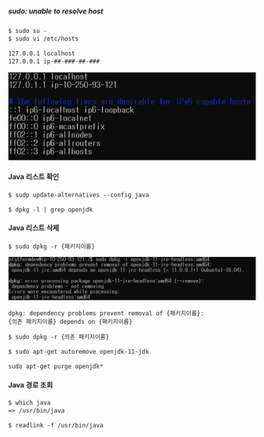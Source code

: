 ##### sudo: unable to resolve host

```
$ sudo su -
$ sudo vi /etc/hosts
```

````
127.0.0.1 localhost
127.0.0.1 ip-##-###-##-###
````

![1](1.PNG)



#### Java 리스트 확인

```
$ sudp update-alternatives --config java
```

```
$ dpkg -l | grep openjdk
```



#### Java 리스트 삭제

```
$ sudo dpkg -r {패키지이름}
```

![2](2.PNG)

```
dpkg: dependency problems prevent removal of {패키지이름}:
{의존 패키지이름} depends on {패키지이름}
```

```
$ sudo dpkg -r {의존 패키지이름}
```

```
$ sudo apt-get autoremove openjdk-11-jdk
```

```
sudo apt-get purge openjdk*
```



#### Java 경로 조회

```
$ which java
=> /usr/bin/java
```

```
$ readlink -f /usr/bin/java
```